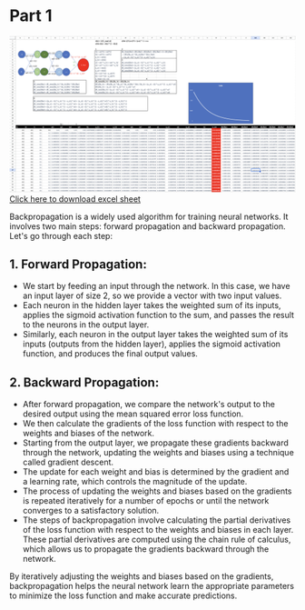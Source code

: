 # Part 1

![Backpropagation](./backprop.png)
[Click here to download excel sheet](./ERA%20V1%20S6%20Assignment%20P1.xlsx)

Backpropagation is a widely used algorithm for training neural networks. It involves two main steps: forward propagation and backward propagation. Let's go through each step:

## 1. Forward Propagation:
- We start by feeding an input through the network. In this case, we have an input layer of size 2, so we provide a vector with two input values.
- Each neuron in the hidden layer takes the weighted sum of its inputs, applies the sigmoid activation function to the sum, and passes the result to the neurons in the output layer.
- Similarly, each neuron in the output layer takes the weighted sum of its inputs (outputs from the hidden layer), applies the sigmoid activation function, and produces the final output values.


## 2. Backward Propagation:
- After forward propagation, we compare the network's output to the desired output using the mean squared error loss function.
- We then calculate the gradients of the loss function with respect to the weights and biases of the network.
- Starting from the output layer, we propagate these gradients backward through the network, updating the weights and biases using a technique called gradient descent.
- The update for each weight and bias is determined by the gradient and a learning rate, which controls the magnitude of the update.
- The process of updating the weights and biases based on the gradients is repeated iteratively for a number of epochs or until the network converges to a satisfactory solution.
- The steps of backpropagation involve calculating the partial derivatives of the loss function with respect to the weights and biases in each layer. These partial derivatives are computed using the chain rule of calculus, which allows us to propagate the gradients backward through the network.

By iteratively adjusting the weights and biases based on the gradients, backpropagation helps the neural network learn the appropriate parameters to minimize the loss function and make accurate predictions.
